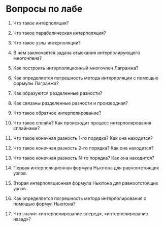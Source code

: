 # Вопросы по лабе 
 
1. Что такое интерполяция?

2. Что такое параболическая интерполяция?

3. Что такое узлы интерполяции?

4. В чем заключается задача отыскания интерполирующего многочлена?

5. Как построить интерполяционный многочлен Лагранжа?

6. Как определяется погрешность метода интерполяции с помощью формулы Лагранжа?

7. Как образуются разделенные разности?

8. Как связаны разделенные разности и производная?

9. Что такое обратное интерполирование?

10. Что такое сплайн? Как происходит процесс интерполирования сплайнами?

11. Что такое конечная разность 1-го порядка? Как она находится?

12. Что такое конечная разность 2-го порядка? Как она находится?

13. Что такое конечная разность N-го порядка? Как она находится?

14. Первая интерполяционная формула Ньютона для равноотстоящих узлов.

15. Вторая интерполяционная формула Ньютона для равноотстоящих узлов.

16. Как определяется погрешность метода интерполирования с помощью формул Ньютона?

17. Что значит «интерполирование вперед», «интерполирование назад»?

